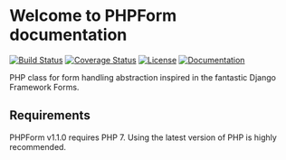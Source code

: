# Welcome to PHPForm documentation
[![Build Status](https://travis-ci.org/dipcode-software/php-form.svg?branch=master)](https://travis-ci.org/dipcode-software/php-form)
[![Coverage Status](https://coveralls.io/repos/github/dipcode-software/php-form/badge.svg?branch=master)](https://coveralls.io/github/dipcode-software/php-form?branch=master)
[![License](http://img.shields.io/badge/license-MIT-brightgreen.svg?style=flat)](http://www.opensource.org/licenses/MIT)
[![Documentation](https://alexandriadocs.io/projects/php-form/badge-url/?style=flat)](https://alexandriadocs.io/docs/php-form/index.html)

PHP class for form handling abstraction inspired in the fantastic Django Framework Forms.

## Requirements
PHPForm v1.1.0 requires PHP 7. Using the latest version of PHP is highly recommended.
